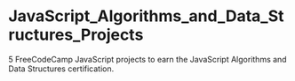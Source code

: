 # JavaScript_Algorithms_and_Data_Structures_Projects
5 FreeCodeCamp JavaScript projects to earn the JavaScript Algorithms and Data Structures certification.
